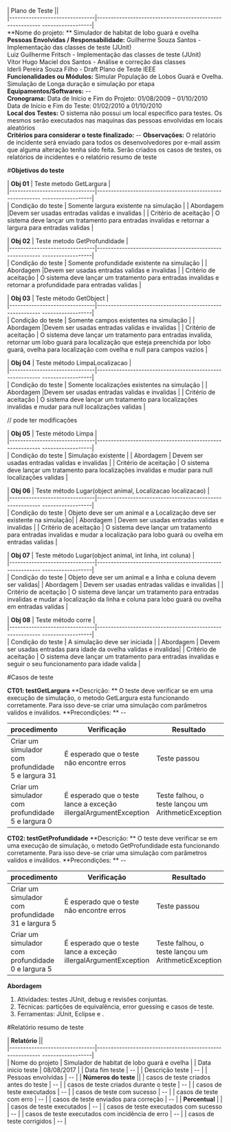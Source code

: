 | Plano de Teste                  ||  
|-------------------------------|--------------------------------------------------------- ------------------|  
 **Nome do projeto: **  Simulador de habitat de lobo guará e ovelha                          
 **Pessoas Envolvidas / Responsabilidade:** Guilherme Souza Santos - Implementação das classes de teste (JUnit)    
 Luiz Guilherme Fritsch - Implementação das classes de teste (JUnit)  
 Vitor Hugo Maciel dos Santos - Análise e correção das classes  
 Iderli Pereira Souza Filho - Draft Plano de Teste IEEE  
 **Funcionalidades ou Módulos:**  Simular População de Lobos Guará e Ovelha. Simulação de Longa duração e  simulação por etapa                                              
 **Equipamentos/Softwares:**  --   
 **Cronograma:** Data de Início e Fim do Projeto: 01/08/2009 – 01/10/2010  
 Data de Início e Fim do Teste: 01/02/2010 a 01/10/2010   
 **Local dos Testes:** O sistema não possui um local especifico para testes. Os mesmos serão executados nas maquinas das  pessoas envolvidas em locais aleatórios  
 **Critérios para considerar o teste finalizado:** --
**Observações:** O relatório de incidente será enviado para todos os desenvolvedores por e-mail assim que alguma alteração tenha sido feita. Serão criados os casos de testes, os relatórios de incidentes e o relatório resumo de teste 



#**Objetivos do teste**

| **Obj 01**                  | Teste metodo GetLargura |  
|-------------------------------|--------------------------------------------------------- ------------------|  
| Condição do teste             | Somente largura existente na simulação                          | 
| Abordagem             |Devem ser usadas entradas validas e invalidas | 
| Critério de aceitação             | O sistema deve lançar um tratamento para entradas invalidas e retornar a largura para entradas validas                         |  
 
| **Obj 02**                  | Teste metodo GetProfundidade |  
|-------------------------------|--------------------------------------------------------- ------------------|  
| Condição do teste             | Somente profundidade existente na simulação                        | 
| Abordagem             |Devem ser usadas entradas validas e invalidas | 
| Critério de aceitação             | O sistema deve lançar um tratamento para entradas invalidas e retornar a profundidade para entradas validas                         |  

| **Obj 03**                  | Teste método GetObject |  
|-------------------------------|--------------------------------------------------------- ------------------|  
| Condição do teste             | Somente campos existentes na simulação      | 
| Abordagem             |Devem ser usadas entradas validas e invalidas | 
| Critério de aceitação             | O sistema deve lançar um tratamento para entradas invalida, retornar um lobo guará para localização que esteja preenchida por lobo guará, ovelha para localização com ovelha e null para campos vazios |  

| **Obj 04**                  | Teste método LimpaLocalizacao |  
|-------------------------------|--------------------------------------------------------- ------------------|  
| Condição do teste             | Somente localizações existentes na simulação    | 
| Abordagem             |Devem ser usadas entradas validas e invalidas | 
| Critério de aceitação             | O sistema deve lançar um tratamento para localizações invalidas e mudar para null localizações validas |  

// pode ter modificações  

| **Obj 05**                  | Teste método Limpa |  
|-------------------------------|--------------------------------------------------------- ------------------|  
| Condição do teste             | Simulação existente | 
| Abordagem             | Devem ser usadas entradas validas e invalidas | 
| Critério de aceitação             | O sistema deve lançar um tratamento para localizações invalidas e mudar para null localizações validas |  

| **Obj 06**                  | Teste método Lugar(object animal, Localizacao localizacao) |  
|-------------------------------|--------------------------------------------------------- ------------------|  
| Condição do teste             | Objeto deve ser um animal e a Localização deve ser existente na simulação| 
| Abordagem             | Devem ser usadas entradas validas e invalidas | 
| Critério de aceitação             | O sistema deve lançar um tratamento para entradas invalidas e mudar a localização para lobo guará ou ovelha em entradas validas |  


| **Obj 07**                  | Teste método Lugar(object animal, int linha, int coluna) |  
|-------------------------------|--------------------------------------------------------- ------------------|  
| Condição do teste             | Objeto deve ser um animal e a linha e coluna devem ser validas| 
| Abordagem             | Devem ser usadas entradas validas e invalidas | 
| Critério de aceitação             | O sistema deve lançar um tratamento para entradas invalidas e mudar a localização da linha e coluna para lobo guará ou ovelha em entradas validas  | 


| **Obj 08**                  | Teste método corre |  
|-------------------------------|--------------------------------------------------------- ------------------|  
| Condição do teste             | A simulação deve ser iniciada | 
| Abordagem             | Devem ser usadas entradas para idade da ovelha validas e invalidas| 
| Critério de aceitação             | O sistema deve lançar um tratamento para entradas invalidas e seguir o seu funcionamento para idade valida | 
 
 #Casos de teste

**CT01: testGetLargura**
**Descrição: ** O teste deve verificar se em uma execução de simulação, o metodo GetLargura esta funcionando corretamente. Para isso deve-se criar uma simulação com parâmetros validos e inválidos.
**Precondições: ** --

| **procedimento**                                    |  Verificação                               |Resultado      |  
|-----------------------------------------------------|--------------------------------------------|---------------|  
| Criar um simulador com profundidade 5 e largura 31  | É esperado que o teste não encontre erros  |  Teste passou |
| Criar um simulador com profundidade 5 e largura 0   | É esperado que o teste lance a exceção illergalArgumentException  |  Teste falhou, o teste lançou um ArithmeticException |


**CT02: testGetProfundidade**
**Descrição: ** O teste deve verificar se em uma execução de simulação, o metodo GetProfundidade esta funcionando corretamente. Para isso deve-se criar uma simulação com parâmetros validos e inválidos.
**Precondições: ** --

| **procedimento**                                    |  Verificação                               |Resultado      |  
|-----------------------------------------------------|--------------------------------------------|---------------|  
| Criar um simulador com profundidade 31 e largura 5  | É esperado que o teste não encontre erros  |  Teste passou |
| Criar um simulador com profundidade 0 e largura 5   | É esperado que o teste lance a exceção illergalArgumentException  |  Teste falhou, o teste lançou um ArithmeticException |




 


**Abordagem**  
   1. Atividades: testes JUnit, debug e revisões conjuntas.  
   2. Técnicas: partições de equivalência, error guessing e casos de teste.  
   3. Ferramentas: JUnit, Eclipse e .    

#Relatório resumo de teste

| **Relatório**                  ||  
|-------------------------------|--------------------------------------------------------- ------------------|  
| Nome do projeto              | Simulador de habitat de lobo guará e ovelha                         | 
| Data inicio teste    |   08/08/2017                                   |
| Data fim teste    | --                                                                   |
| Descrição teste   | --                                                               |
| Pessoas envolvidas    | --                                                                  |
| **Números do teste** ||
| casos de teste criados antes do teste    |   --                                                     |
| casos de teste criados durante o teste    |   --                                                     |
| casos de teste executados    |   --                                                     |
| casos de teste com sucesso    |   --                                                     |
| casos de teste com erro    |   --                                                     |
| casos de teste enviados para correção    |   --                                                     |
| **Percentual**    |  |
| casos de teste executados    |   --                                                     |
| casos de teste executados com sucesso    |   --                                                     |
| casos de teste executados com incidência de erro   |   --                                                     |
| casos de teste corrigidos    |   --                                                     |